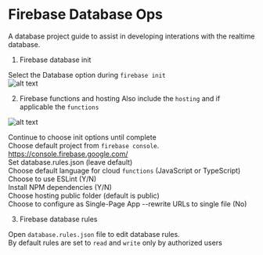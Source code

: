 <h1>Firebase Database Ops</h1>
A database project guide to assist in developing interations with the realtime database.

1. Firebase database init

  Select the Database option during `firebase init`<br>
![alt text](https://github.com/onrul/firebase-collab/raw/master/database/images/Firebase_DB_init.PNG "database init")<br>

2. Firebase functions and hosting
  Also include the `hosting` and if applicable the `functions`<br>

![alt text](https://github.com/onrul/firebase-collab/raw/master/database/images/Firebase_db_functions_hosting.PNG "hosting /functions")<br>

  Continue to choose init options until complete<br>
  Choose default project from `firebase console`. https://console.firebase.google.com/<br>
  Set database.rules.json (leave default)<br>
  Choose default language for cloud `functions` (JavaScript or TypeScript)<br>
  Choose to use ESLint (Y/N)<br>
  Install NPM dependencies (Y/N)<br>
  Choose hosting public folder (default is public)<br>
  Choose to configure as Single-Page App --rewrite URLs to single file (No)

3. Firebase database rules

  Open `database.rules.json` file to edit database rules.<br>
  By default rules are set to `read` and `write` only by authorized users
